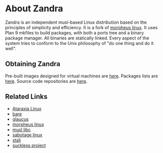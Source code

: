 # About Zandra
 
Zandra is an independent musl-based Linux distribution based on the
principles of simplicity and efficiency. It is a fork of
[morpheus linux](http://morpheus.2f30.org). It uses Plan 9 mkfiles to
build packages, with both a ports tree and a binary package manager.
All binaries are statically linked. Every aspect of the system tries
to conform to the Unix philosophy of "do one thing and do it well".

## Obtaining Zandra

Pre-built images designed for virtual machines are
[here](https://zandra.xyz/img). Packages lists are
[here](https://zandra.xyz/pkg). Source code repositories are
[here](https://git.zandra.xyz).

## Related Links

* [Ataraxia Linux](https://ataraxialinux.github.io/)
* [bare](https://github.com/uggedal/bare/)
* [glaucus](https://www.glaucuslinux.org/)
* [morpheus linux](http://morpheus.2f30.org/)
* [musl libc](http://musl.libc.org/)
* [sabotage linux](http://sabo.xyz/)
* [stali](http://sta.li/)
* [suckless project](http://suckless.org/)
